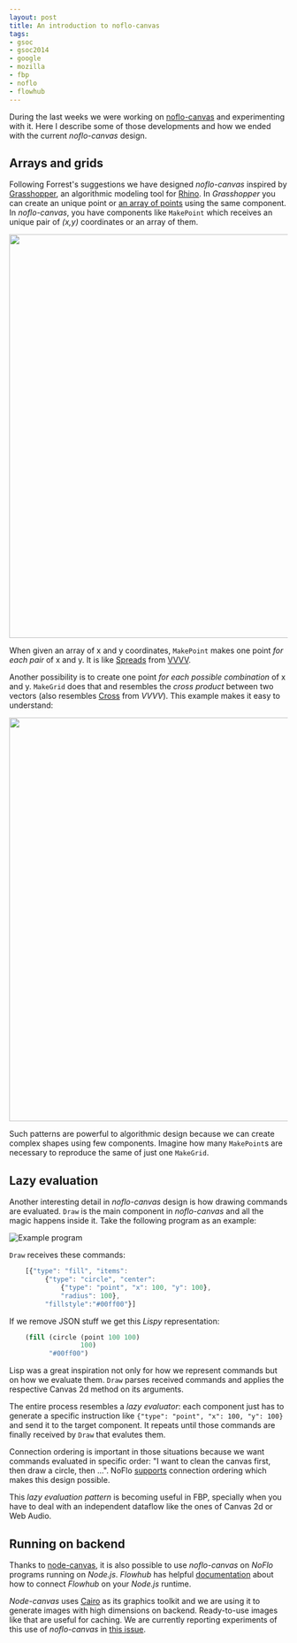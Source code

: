 ```yaml
--- 
layout: post
title: An introduction to noflo-canvas
tags: 
- gsoc
- gsoc2014
- google
- mozilla
- fbp
- noflo
- flowhub
---
```


During the last weeks we were working on [noflo-canvas](http://github.com/noflo/noflo-canvas) and experimenting with it. Here I describe some of those developments and how we ended with the current *noflo-canvas* design.

Arrays and grids
----------------

Following Forrest's suggestions we have designed *noflo-canvas* inspired by [Grasshopper](http://www.grasshopper3d.com/), an algorithmic modeling tool for [Rhino](http://www.rhino3d.com/).
In *Grasshopper* you can create an unique point or [an array of points](http://vimeopro.com/rhino/grasshopper-getting-started-by-david-rutten/video/79844298) using the same component.
In *noflo-canvas*, you have components like `MakePoint` which receives an unique pair of *(x,y)* coordinates or an array of them.

<img src="http://meemoo.org/images/oneXarray.gif" width="730" />

When given an array of x and y coordinates, `MakePoint` makes one point *for each pair* of x and y. It is like [Spreads](http://vvvv.org/documentation/tutorial-spreads) from [VVVV](http://vvvv.org). 

Another possibility is to create one point *for each possible combination* of x and y. `MakeGrid` does that and resembles the *cross product* between two vectors (also resembles [Cross](http://vvvv.org/documentation/cross-%282d%29) from *VVVV*). This example makes it easy to understand:

<img src="http://meemoo.org/images/pointsXgrid.gif" width="730" />

Such patterns are powerful to algorithmic design because we can create complex shapes using few components. Imagine how many `MakePoint`s are necessary to reproduce the same of just one `MakeGrid`.

Lazy evaluation
---------------

Another interesting detail in *noflo-canvas* design is how drawing commands are evaluated. `Draw` is the main component in *noflo-canvas* and all the magic happens inside it. Take the following program as an example:

![Example program](http://meemoo.org/images/example-commands.png)

`Draw` receives these commands:

```js
    [{"type": "fill", "items":
         {"type": "circle", "center":
             {"type": "point", "x": 100, "y": 100}, 
             "radius": 100},
         "fillstyle":"#00ff00"}] 
```

If we remove JSON stuff we get this *Lispy* representation:

```lisp
    (fill (circle (point 100 100)
                  100)
          "#00ff00")
```

Lisp was a great inspiration not only for how we represent commands but on how we evaluate them. `Draw` parses received commands and applies the respective Canvas 2d method on its arguments. 

The entire process resembles a *lazy evaluator*: each component just has to generate a specific instruction like `{"type": "point", "x": 100, "y": 100}` and send it to the target component. It repeats until those commands are finally received by `Draw` that evalutes them. 

Connection ordering is important in those situations because we want commands evaluated in specific order: "I want to clean the canvas first, then draw a circle, then ...". NoFlo [supports](https://github.com/noflo/noflo/issues/128) connection ordering which makes this design possible.

This *lazy evaluation pattern* is becoming useful in FBP, specially when you have to deal with an independent dataflow like the ones of Canvas 2d or Web Audio.

Running on backend
------------------

Thanks to [node-canvas](https://github.com/LearnBoost/node-canvas), it is also possible to use *noflo-canvas* on *NoFlo* programs running on *Node.js*. *Flowhub* has helpful [documentation](http://flowhub.io/documentation/getting-started-node/) about how to connect *Flowhub* on your *Node.js* runtime. 

*Node-canvas* uses [Cairo](http://cairographics.org/) as its graphics toolkit and
we are using it to generate images with high dimensions on backend. Ready-to-use images like that are useful for caching. We are currently reporting experiments of this use of *noflo-canvas* in [this issue](https://github.com/noflo/noflo-canvas/issues/23).

